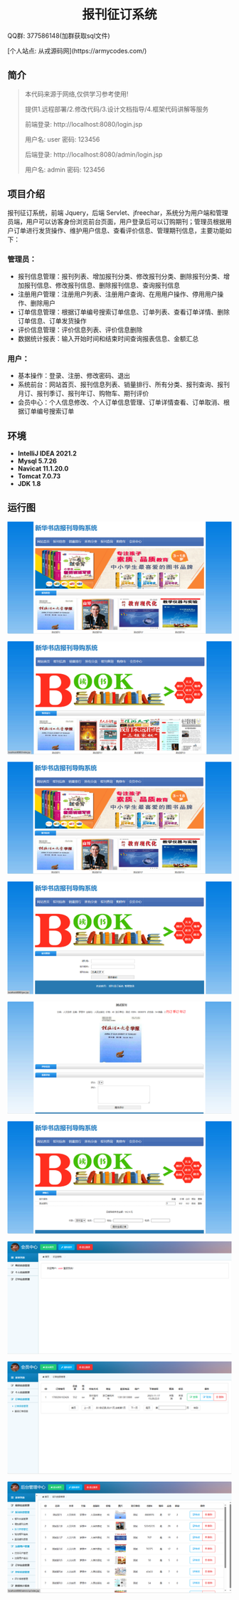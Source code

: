 <p><h1 align="center">报刊征订系统</h1></p>

<p>QQ群: 377586148(加群获取sql文件)</p>
<p> [个人站点: 从戎源码网](https://armycodes.com/)</p>

## 简介

> 本代码来源于网络,仅供学习参考使用!
>
> 提供1.远程部署/2.修改代码/3.设计文档指导/4.框架代码讲解等服务
>
> 前端登录: http://localhost:8080/login.jsp
>
> 用户名: user   密码: 123456
>
> 后端登录: http://localhost:8080/admin/login.jsp
>
> 用户名: admin   密码: 123456

## 项目介绍

报刊征订系统，前端 Jquery，后端 Servlet、jfreechar，系统分为用户端和管理员端，用户可以访客身份浏览前台页面，用户登录后可以订购期刊；管理员根据用户订单进行发货操作、维护用户信息、查看评价信息、管理期刊信息，主要功能如下：

### 管理员：

- 报刊信息管理：报刊列表、增加报刊分类、修改报刊分类、删除报刊分类、增加报刊信息、修改报刊信息、删除报刊信息、查询报刊信息
- 注册用户管理：注册用户列表、注册用户查询、在用用户操作、停用用户操作、删除用户
- 订单信息管理：根据订单编号搜索订单信息、订单列表、查看订单详情、删除订单信息、订单发货操作
- 评价信息管理：评价信息列表、评价信息删除
- 数据统计报表：输入开始时间和结束时间查询报表信息、金额汇总

### 用户：

- 基本操作：登录、注册、修改密码、退出
- 系统前台：网站首页、报刊信息列表、销量排行、所有分类、报刊查询、报刊月订、报刊季订、报刊年订、购物车、期刊评价
- 会员中心：个人信息修改、个人订单信息管理、订单详情查看、订单取消、根据订单编号搜索订单

## 环境

- <b>IntelliJ IDEA 2021.2</b>
- <b>Mysql 5.7.26</b>
- <b>Navicat  11.1.20.0</b>
- <b>Tomcat 7.0.73</b>
- <b>JDK 1.8</b>

## 运行图

![](screenshot/1.png)

![](screenshot/2.png)

![](screenshot/3.png)

![](screenshot/4.png)

![](screenshot/5.png)

![](screenshot/6.png)

![](screenshot/7.png)

![](screenshot/8.png)

![](screenshot/9.png)
